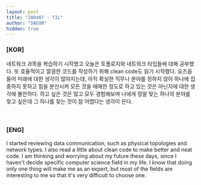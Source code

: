```yaml
---
layout: post
title: "200407 - TIL"
author: "DAEUN"
hidden: true
---
```


### [KOR]
네트워크 과목을 복습하기 시작했고 오늘은 토폴로지와 네트워크 타입들에 대해 공부했다. 또 효율적이고 깔끔한 코드를 작성하기 위해 clean code도 읽기 시작했다. 요즈음 들어 미래에 대한 생각이 많아지는데, 아직 확실한 직무나 분야를 정하지 않아 하나에 집중하지 못하고 힘을 분산시켜 모든 것을 애매한 정도로 하고 있는 것은 아닌지에 대한 생각에 불안하다. 하고 싶은 것은 많고 모두 경험해보며 나에게 정말 맞는 하나의 분야를 찾고 싶은데 그 하나를 찾는 것이 참 어렵다는 생각이 든다.
<br><br><br>
### [ENG]
I started reviewing data communication, such as physical topologies and network types. I also read a little about clean code to make better and neat code. I am thinking and worrying about my future these days, since I haven't decide specific computer science field in my life. I know that doing only one thing will make me as an expert, but most of the fields are interesting to me so that it's very difficult to choose one.